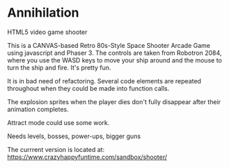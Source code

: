 # Annihilation
HTML5 video game shooter

This is a CANVAS-based Retro 80s-Style Space Shooter Arcade Game using javascript and Phaser 3. The controls are taken from Robotron 2084, where you use the WASD keys to move your ship around and the mouse to turn the ship and fire. It's pretty fun.

It is in bad need of refactoring. Several code elements are repeated throughout when they could be made into function calls.

The explosion sprites when the player dies don't fully disappear after their animation completes.

Attract mode could use some work.

Needs levels, bosses, power-ups, bigger guns

The currrent version is located at: https://www.crazyhappyfuntime.com/sandbox/shooter/

